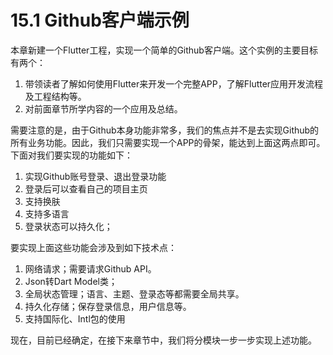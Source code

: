 # 15.1 Github客户端示例

本章新建一个Flutter工程，实现一个简单的Github客户端。这个实例的主要目标有两个：

1. 带领读者了解如何使用Flutter来开发一个完整APP，了解Flutter应用开发流程及工程结构等。
2. 对前面章节所学内容的一个应用及总结。

需要注意的是，由于Github本身功能非常多，我们的焦点并不是去实现Github的所有业务功能。因此，我们只需要实现一个APP的骨架，能达到上面这两点即可。下面对我们要实现的功能如下：

1. 实现Github账号登录、退出登录功能
2. 登录后可以查看自己的项目主页
3. 支持换肤
4. 支持多语言
5. 登录状态可以持久化；

要实现上面这些功能会涉及到如下技术点：

1. 网络请求；需要请求Github API。
2. Json转Dart Model类；
3. 全局状态管理；语言、主题、登录态等都需要全局共享。
4. 持久化存储；保存登录信息，用户信息等。
5. 支持国际化、Intl包的使用

现在，目前已经确定，在接下来章节中，我们将分模块一步一步实现上述功能。

